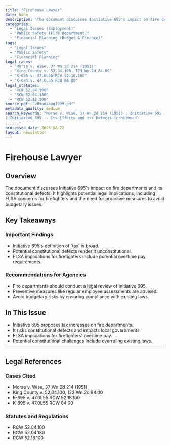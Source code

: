 ```yaml
---
title: "Firehouse Lawyer"
date: None
description: "The document discusses Initiative 695's impact on fire departments and its constitutional defects. It highlights potential legal implications, including FLSA concerns for firefighters and the need for proactive measures to avoid budgetary issues."
categories:
  - "Legal Issues (Employment)"
  - "Public Safety (Fire Department)"
  - "Financial Planning (Budget & Finance)"
tags:
  - "Legal Issues"
  - "Public Safety"
  - "Financial Planning"
legal_cases:
  - "Morse v. Wise, 37 Wn.2d 214 (1951)"
  - "King County v. 52.04.100, 123 Wn.2d 84.00"
  - "K-695 v. 47.0L55 RCW 52.18.100"
  - "K-695 v. 47.0L55 RCW 84.00"
legal_statutes:
  - "RCW 52.04.100"
  - "RCW 52.04.130"
  - "RCW 52.18.100"
source_pdf: "v03n08aug1999.pdf"
metadata_quality: medium
search_keywords: "Morse v. Wise, 37 Wn.2d 214 (1951) ; Initiative 695 -- Its Effects and its Defects
1 Initiative 695 -- Its Effects and its Defects (continued)
......"
processed_date: 2025-08-22
layout: newsletter
---
```


# Firehouse Lawyer

## Overview

The document discusses Initiative 695's impact on fire departments and its constitutional defects. It highlights potential legal implications, including FLSA concerns for firefighters and the need for proactive measures to avoid budgetary issues.

## Key Takeaways

### Important Findings

- Initiative 695's definition of 'tax' is broad.
- Potential constitutional defects render it unconstitutional.
- FLSA implications for firefighters include potential overtime pay requirements.

### Recommendations for Agencies

- Fire departments should conduct a legal review of Initiative 695.
- Preventive measures like regular employee assessments are advised.
- Avoid budgetary risks by ensuring compliance with existing laws.

## In This Issue

- Initiative 695 proposes tax increases on fire departments.
- It risks constitutional defects and impacts local governments.
- FLSA implications for firefighters' overtime pay.
- Potential constitutional challenges include overruling existing laws.

---

## Legal References

### Cases Cited

- Morse v. Wise, 37 Wn.2d 214 (1951)
- King County v. 52.04.100, 123 Wn.2d 84.00
- K-695 v. 47.0L55 RCW 52.18.100
- K-695 v. 47.0L55 RCW 84.00

### Statutes and Regulations

- RCW 52.04.100
- RCW 52.04.130
- RCW 52.18.100


